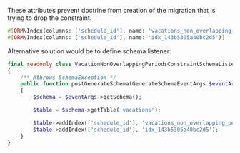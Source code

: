 These attributes prevent doctrine from creation of the migration that is trying to drop the constraint.

```php
#[ORM\Index(columns: ['schedule_id'], name: 'vacations_non_overlapping_periods')]
#[ORM\Index(columns: ['schedule_id'], name: 'idx_143b5305a40bc2d5')]
```

Alternative solution would be to define schema listener:

```php
final readonly class VacationNonOverlappingPeriodsConstraintSchemaListener
{
    /** @throws SchemaException */
    public function postGenerateSchema(GenerateSchemaEventArgs $eventArgs): void
    {
        $schema = $eventArgs->getSchema();

        $table = $schema->getTable('vacations');

        $table->addIndex(['schedule_id'], 'vacations_non_overlapping_periods');
        $table->addIndex(['schedule_id'], 'idx_143b5305a40bc2d5');
    }
}
```

